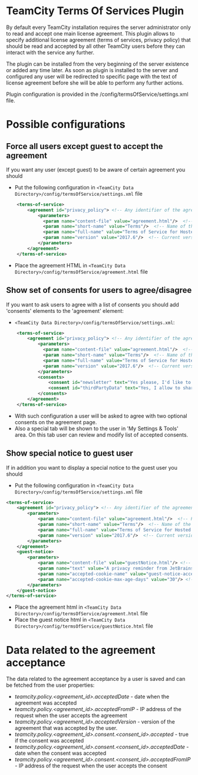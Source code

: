 # TeamCity Terms Of Services Plugin

By default every TeamCity installation requires the server administrator only to read and accept one main license agreement. 
This plugin allows to specify additional license agreement (terms of services, privacy policy) that should be read and accepted by all other TeamCity users before they can interact with the service any further. 

The plugin can be installed from the very beginning of the server existence or added any time later.
As soon as plugin is installed to the server and configured any user will be redirected to specific page with the text of license agreement before she will be able to perform any further actions.

Plugin configuration is provided in the <TeamCity Data Directory>/config/termsOfService/settings.xml file. 

# Possible configurations

## Force all users except guest to accept the agreement 

If you want any user (except guest) to be aware of certain agreement you should

* Put the following configuration in `<TeamCity Data Directory>/config/termsOfService/settings.xml` file
```xml
    <terms-of-service>
        <agreement id="privacy_policy"> <!-- Any identifier of the agreement -->
            <parameters>
              <param name="content-file" value="agreement.html"/>  <!-- Path to the file containing agreement html, relative to the <TeamCity Data Directory>/config/termsOfService/ directory  -->
              <param name="short-name" value="Terms"/>  <!-- Name of the link to agreement in footer -->
              <param name="full-name" value="Terms of Service for Hosted TeamCity (teamcity.jetbrains.com)"/>	<!-- Title of the agreement shown on the agreement page-->
              <param name="version" value="2017.6"/>  <!-- Current version of the agreement. When changed all users will have to accept it again. -->
            </parameters>
        </agreement>
    </terms-of-service>
```
* Place the agreement HTML in `<TeamCity Data Directory>/config/termsOfService/agreement.html` file 

## Show set of consents for users to agree/disagree 

If you want to ask users to agree with a list of consents you should add 'consents' elements to the 'agreement' element:

* `<TeamCity Data Directory>/config/termsOfService/settings.xml`:
```xml
    <terms-of-service>
        <agreement id="privacy_policy"> <!-- Any identifier of the agreement -->
            <parameters>
              <param name="content-file" value="agreement.html"/>  <!-- Path to the file containing agreement html, relative to the <TeamCity Data Directory>/config/termsOfService/ directory  -->
              <param name="short-name" value="Terms"/>  <!-- Name of the link to agreement in footer -->
              <param name="full-name" value="Terms of Service for Hosted TeamCity (teamcity.jetbrains.com)"/>	<!-- Title of the agreement shown on the agreement page-->
              <param name="version" value="2017.6"/>  <!-- Current version of the agreement. When changed all users will have to accept it again. -->
            </parameters>
            <consents>
                <consent id="newsletter" text="Yes please, I'd like to receive emails about offers and services" default="true"/>
                <consent id="thirdPartyData" text="Yes, I allow to share my personal data with third parties" default="true"/>
            </consents>
        </agreement>
    </terms-of-service>
```

* With such configuration a user will be asked to agree with two optional consents on the agreement page. 
* Also a special tab will be shown to the user in 'My Settings & Tools' area. On this tab user can review and modify list of accepted consents.

## Show special notice to guest user

If in addition you want to display a special notice to the guest user you should
* Put the following configuration in `<TeamCity Data Directory>/config/termsOfService/settings.xml` file
```xml
<terms-of-service>
    <agreement id="privacy_policy"> <!-- Any identifier of the agreement -->
        <parameters>
            <param name="content-file" value="agreement.html"/>  <!-- Path to the file containing agreement html, relative to the <TeamCity Data Directory>/config/termsOfService/ directory  -->
            <param name="short-name" value="Terms"/>  <!-- Name of the link to agreement in footer -->
            <param name="full-name" value="Terms of Service for Hosted TeamCity (teamcity.jetbrains.com)"/>	<!-- Title of the agreement shown on the agreement page-->
            <param name="version" value="2017.6"/>  <!-- Current version of the agreement. When changed all users will have to accept it again. -->
        </parameters>
    </agreement>
    <guest-notice>
        <parameters>
            <param name="content-file" value="guestNotice.html"/> <!-- Path to the file containing notice html, relative to the <TeamCity Data Directory>/config/termsOfService/ directory  -->
            <param name="text" value="A privacy reminder from JetBrains"/>  <!-- Short text to be shown in the notice-->
            <param name="accepted-cookie-name" value="guest-notice-accepted"/> <!-- The name of the cookie where the fact of acceptance is saved -->
            <param name="accepted-cookie-max-age-days" value="30"/> <!-- The cookie's expiration interval. After the specified number of days the user will be asked to confirm the notice again. -->
        </parameters>
    </guest-notice>
</terms-of-service>
```
* Place the agreement html in `<TeamCity Data Directory>/config/termsOfService/agreement.html` file 
* Place the guest notice html in `<TeamCity Data Directory>/config/termsOfService/guestNotice.html` file 


# Data related to the agreement acceptance

The data related to the agreement acceptance by a user is saved and can be fetched from the user properties:

* _teamcity.policy.<agreement_id>.acceptedDate_ - date when the agreement was accepted
* _teamcity.policy.<agreement_id>.acceptedFromIP_ - IP address of the request when the user accepts the agreement
* _teamcity.policy.<agreement_id>.acceptedVersion_ - version of the agreement that was accepted by the user. 
* _teamcity.policy.<agreement_id>.consent.<consent_id>.accepted_ - true if the consent was accepted
* _teamcity.policy.<agreement_id>.consent.<consent_id>.acceptedDate_ - date when the consent was accepted
* _teamcity.policy.<agreement_id>.consent.<consent_id>.acceptedFromIP_ - IP address of the request when the user accepts the consent

